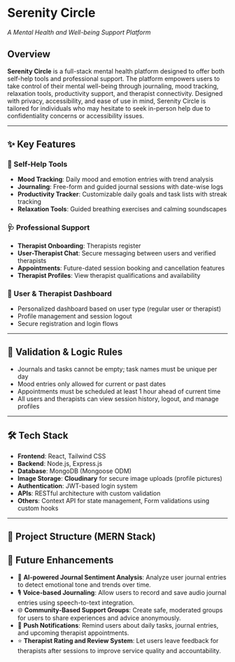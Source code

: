# Serenity Circle   
*A Mental Health and Well-being Support Platform*

## Overview

**Serenity Circle** is a full-stack mental health platform designed to offer both self-help tools and professional support. The platform empowers users to take control of their mental well-being through journaling, mood tracking, relaxation tools, productivity support, and therapist connectivity. Designed with privacy, accessibility, and ease of use in mind, Serenity Circle is tailored for individuals who may hesitate to seek in-person help due to confidentiality concerns or accessibility issues.

---

## ✨ Key Features

### 🧠 Self-Help Tools
- **Mood Tracking**: Daily mood and emotion entries with trend analysis
- **Journaling**: Free-form and guided journal sessions with date-wise logs
- **Productivity Tracker**: Customizable daily goals and task lists with streak tracking
- **Relaxation Tools**: Guided breathing exercises and calming soundscapes

### 🩺 Professional Support
- **Therapist Onboarding**: Therapists register 
- **User-Therapist Chat**: Secure messaging between users and verified therapists
- **Appointments**: Future-dated session booking and cancellation features
- **Therapist Profiles**: View therapist qualifications and availability

### 🔐 User & Therapist Dashboard
- Personalized dashboard based on user type (regular user or therapist)
- Profile management and session logout
- Secure registration and login flows

---

## 🚦 Validation & Logic Rules

- Journals and tasks cannot be empty; task names must be unique per day
- Mood entries only allowed for current or past dates
- Appointments must be scheduled at least 1 hour ahead of current time
- All users and therapists can view session history, logout, and manage profiles

---

## 🛠️ Tech Stack

- **Frontend**: React, Tailwind CSS  
- **Backend**: Node.js, Express.js  
- **Database**: MongoDB (Mongoose ODM)
- **Image Storage**: **Cloudinary** for secure image uploads (profile pictures)
- **Authentication**: JWT-based login system  
- **APIs**: RESTful architecture with custom validation  
- **Others**: Context API for state management, Form validations using custom hooks

---

## 📁 Project Structure (MERN Stack)

## 🧪 Future Enhancements

- 🤖 **AI-powered Journal Sentiment Analysis**: Analyze user journal entries to detect emotional tone and trends over time.
- 🎙️ **Voice-based Journaling**: Allow users to record and save audio journal entries using speech-to-text integration.
- 🌐 **Community-Based Support Groups**: Create safe, moderated groups for users to share experiences and advice anonymously.
- 🔔 **Push Notifications**: Remind users about daily tasks, journal entries, and upcoming therapist appointments.
- ⭐ **Therapist Rating and Review System**: Let users leave feedback for therapists after sessions to improve service quality and accountability.

